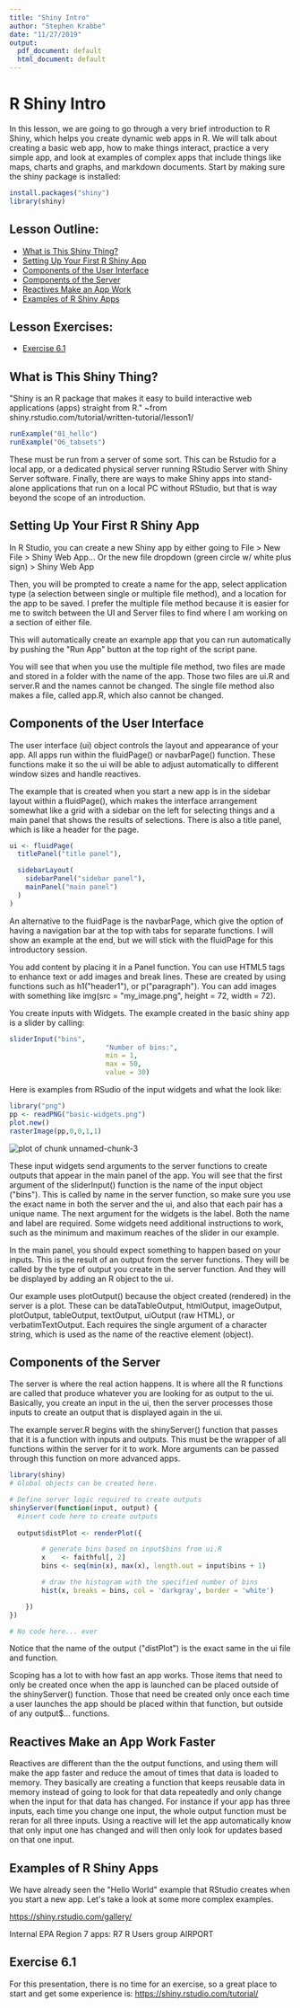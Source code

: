 ```yaml
---
title: "Shiny Intro"
author: "Stephen Krabbe"
date: "11/27/2019"
output:
  pdf_document: default
  html_document: default
---
```




# R Shiny Intro

In this lesson, we are going to go through a very brief introduction to R Shiny, which helps you create dynamic web apps in R. We will talk about creating a basic web app, how to make things interact, practice a very simple app, and look at examples of complex apps that include things like maps, charts and graphs, and markdown documents. Start by making sure the shiny package is installed:


```r
install.packages("shiny")
library(shiny)
```

## Lesson Outline:

- [What is This Shiny Thing?](#What-is-This-Shiny-Thing)
- [Setting Up Your First R Shiny App](#Setting-Up-Your-First_R_Shiny-App)
- [Components of the User Interface](#Components-of-the-User-Interface)
- [Components of the Server](#Component-of-the-Server)
- [Reactives Make an App Work](#Reactives-Make-an-App_Work)
- [Examples of R Shiny Apps](#Examples-of-R_Shiny-Apps)

## Lesson Exercises:
- [Exercise 6.1](#Exercise-61)

## What is This Shiny Thing?

"Shiny is an R package that makes it easy to build interactive web applications (apps) straight from R." ~from shiny.rstudio.com/tutorial/written-tutorial/lesson1/


```r
runExample("01_hello")
runExample("06_tabsets")
```

These must be run from a server of some sort. This can be Rstudio for a local app, or a dedicated physical server running RStudio Server with Shiny Server software. Finally, there are ways to make Shiny apps into stand-alone applications that run on a local PC without RStudio, but that is way beyond the scope of an introduction.

## Setting Up Your First R Shiny App

In R Studio, you can create a new Shiny app by either going to File > New File > Shiny Web App...
Or the new file dropdown (green circle w/ white plus sign) > Shiny Web App

Then, you will be prompted to create a name for the app, select application type (a selection between single or multiple file method), and a location for the app to be saved. I prefer the multiple file method because it is easier for me to switch between the UI and Server files to find where I am working on a section of either file.

This will automatically create an example app that you can run automatically by pushing the "Run App" button at the top right of the script pane.

You will see that when you use the multiple file method, two files are made and stored in a folder with the name of the app. Those two files are ui.R and server.R and the names cannot be changed.
The single file method also makes a file, called app.R, which also cannot be changed.

## Components of the User Interface

The user interface (ui) object controls the layout and appearance of your app. All apps run within the fluidPage() or navbarPage() function. These functions make it so the ui will be able to adjust automatically to different window sizes and handle reactives. 

The example that is created when you start a new app is in the sidebar layout within a fluidPage(), which makes the interface arrangement somewhat like a grid with a sidebar on the left for selecting things and a main panel that shows the results of selections. There is also a title panel, which is like a header for the page.


```r
ui <- fluidPage(
  titlePanel("title panel"),

  sidebarLayout(
    sidebarPanel("sidebar panel"),
    mainPanel("main panel")
  )
)
```

An alternative to the fluidPage is the navbarPage, which give the option of having a navigation bar at the top with tabs for separate functions. I will show an example at the end, but we will stick with the fluidPage for this introductory session.

You add content by placing it in a Panel function. You can use HTML5 tags to enhance text or add images and break lines. These are created by using functions such as h1("header1"), or p("paragraph"). You can add images with something like img(src = "my_image.png", height = 72, width = 72).

You create inputs with Widgets. The example created in the basic shiny app is a slider by calling:


```r
sliderInput("bins",
                        "Number of bins:",
                        min = 1,
                        max = 50,
                        value = 30)
```

Here is examples from RSudio of the input widgets and what the look like:


```r
library("png")
pp <- readPNG("basic-widgets.png")
plot.new() 
rasterImage(pp,0,0,1,1)
```

![plot of chunk unnamed-chunk-3](figures/unnamed-chunk-3-1.png)

These input widgets send arguments to the server functions to create outputs that appear in the main panel of the app. You will see that the first argument of the sliderInput() function is the name of the input object ("bins"). This is called by name in the server function, so make sure you use the exact name in both the server and the ui, and also that each pair has a unique name. The next argument for the widgets is the label. Both the name and label are required. Some widgets need additional instructions to work, such as the minimum and maximum reaches of the slider in our example.

In the main panel, you should expect something to happen based on your inputs. This is the result of an output from the server functions. They will be called by the type of output you create in the server function. And they will be displayed by adding an R object to the ui.

Our example uses plotOutput() because the object created (rendered) in the server is a plot. These can be dataTableOutput, htmlOutput, imageOutput, plotOutput, tableOutput, textOutput, uiOutput (raw HTML), or verbatimTextOutput. Each requires the single argument of a character string, which is used as the name of the reactive element (object).

## Components of the Server

The server is where the real action happens. It is where all the R functions are called that produce whatever you are looking for as output to the ui. Basically, you create an input in the ui, then the server processes those inputs to create an output that is displayed again in the ui.

The example server.R begins with the shinyServer() function that passes that it is a function with inputs and outputs. This must be the wrapper of all functions within the server for it to work. More arguments can be passed through this function on more advanced apps.


```r
library(shiny)
# Global objects can be created here.

# Define server logic required to create outputs
shinyServer(function(input, output) {
  #insert code here to create outputs
    
  output$distPlot <- renderPlot({

        # generate bins based on input$bins from ui.R
        x    <- faithful[, 2]
        bins <- seq(min(x), max(x), length.out = input$bins + 1)

        # draw the histogram with the specified number of bins
        hist(x, breaks = bins, col = 'darkgray', border = 'white')

    })
})

# No code here... ever
```

Notice that the name of the output ("distPlot") is the exact same in the ui file and function.

Scoping has a lot to with how fast an app works. Those items that need to only be created once when the app is launched can be placed outside of the shinyServer() function. Those that need be created only once each time a user launches the app should be placed within that function, but outside of any output$... functions.

## Reactives Make an App Work Faster

Reactives are different than the the output functions, and using them will make the app faster and reduce the amout of times that data is loaded to memory. They basically are creating a function that keeps reusable data in memory instead of going to look for that data repeatedly and only change when the input for that data has changed. For instance if your app has three inputs, each time you change one input, the whole output function must be reran for all three inputs. Using a reactive will let the app automatically know that only input one has changed and will then only look for updates based on that one input.

## Examples of R Shiny Apps

We have already seen the "Hello World" example that RStudio creates when you start a new app.
Let's take a look at some more complex examples.

https://shiny.rstudio.com/gallery/

Internal EPA Region 7 apps:
R7 R Users group
AIRPORT

## Exercise 6.1

For this presentation, there is no time for an exercise, so a great place to start and get some experience is:
https://shiny.rstudio.com/tutorial/

